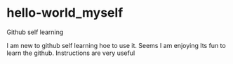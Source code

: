 # hello-world_myself
Github self learning

I am new to github self learning hoe to use it. Seems I am enjoying
Its fun to learn the github. Instructions are very useful

